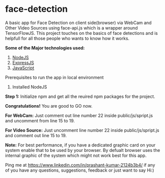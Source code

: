 # face-detection
A basic app for Face Detection on client side(browser) via WebCam and Other Video Sources using face-api.js which is a wrapper around TensorFlowJS. This project touches on the basics of face detections and is helpfull for all those people who wants to know how it works.

<b>Some of the Major technologies used:</b>
1. <a href="https://nodejs.org/" target="_blank">NodeJS</a>
2. <a href="https://expressjs.com/" target="_blank">ExpressJS</a>
3. <a href="https://javascript.info/" target="_blank">JavaScript</a>



Prerequisites to run the app in local environment
1. Installed NodeJS


<b>Step 1:</b>
Initialize npm and get all the reuired npm packages for the project.

<b>Congratulations!</b> You are good to GO now.

<b>For WebCam:</b>
Just comment out line number 22 inside public/js/spript.js and uncomment from line 15 to 19.

<b>For Video Source:</b>
Just uncomment line number 22 inside public/js/spript.js and comment out line 15 to 19.

<b>Note:</b>
For best performance, if you have a dedicated graphic card on your system enable that to be used by your browser. By defualt browser uses the internal graphic of the system which might not work best for this app.



Ping me at https://www.linkedin.com/in/prashant-kumar-2124b3b4/
if any of you have any questions, suggestions, feedback or just want to say Hi:)
